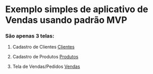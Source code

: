 # Exemplo simples de aplicativo de Vendas usando padrão MVP

### São apenas 3 telas:

1. Cadastro de Clientes
[Clientes](https://github.com/daniloccosta/DelphiMVPInfoTec/blob/main/Imagens/clientes.png)

3. Cadastro de Produtos
[Produtos](https://github.com/daniloccosta/DelphiMVPInfoTec/blob/main/Imagens/produtos.png)

5. Tela de Vendas/Pedidos
[Vendas](https://github.com/daniloccosta/DelphiMVPInfoTec/blob/main/Imagens/vendas.png)

